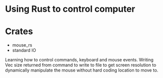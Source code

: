 # Using Rust to control computer

# Crates
- mouse_rs
- standard IO

Learning how to control commands, keyboard and mouse events.
Writing Vec<u8> size returned from command to write to file to get screen resolution to dynamically manipulate the mouse without hard coding location to move to.